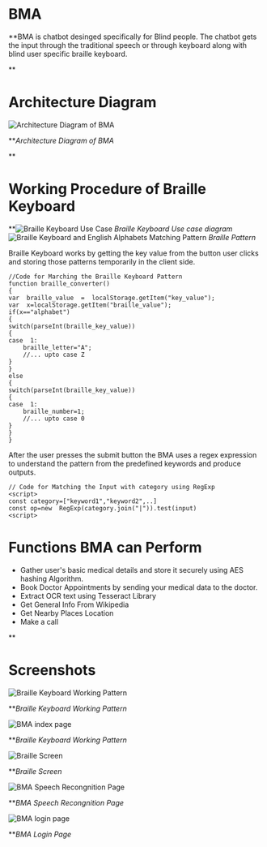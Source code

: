 
# BMA

**BMA is chatbot desinged specifically for Blind people.
The chatbot gets the input through the traditional speech or through keyboard along with blind user specific braille keyboard.

**

# Architecture Diagram
![Architecture Diagram of BMA](screenshots/1.PNG)


***Architecture Diagram of BMA*

**

# Working Procedure of Braille Keyboard

**![Braille Keyboard Use Case](screenshots/2.PNG)
*Braille Keyboard Use case diagram*
![Braille Keyboard and English Alphabets Matching Pattern](screenshots/3.png)
*Braille Pattern*

    
  Braille Keyboard works by getting the key value from the button user clicks and storing those patterns temporarily in the client side. 
  

    //Code for Marching the Braille Keyboard Pattern
    function braille_converter()
    {
    var  braille_value  =  localStorage.getItem("key_value");
    var  x=localStorage.getItem("braille_value");
    if(x=="alphabet")
    {
    switch(parseInt(braille_key_value))
    {
    case  1:
        braille_letter="A";
        //... upto case Z
    }
    }
    else
    {
    switch(parseInt(braille_key_value))
    {
    case  1:
        braille_number=1;
        //... upto case 0
    }
    }
    }



After the user presses the submit button the BMA uses a regex expression to understand the pattern from the predefined keywords and produce outputs.

  

    // Code for Matching the Input with category using RegExp
    <script>
    const category=["keyword1","keyword2",..]
    const op=new  RegExp(category.join("|")).test(input)
    <script>

# Functions BMA can Perform

 - Gather user's basic medical details and store it securely using AES hashing Algorithm.
 - Book Doctor Appointments by sending your medical data to  the doctor.
 - Extract OCR text using Tesseract Library
 - Get General Info From Wikipedia
 - Get Nearby Places Location
 - Make a call
 
 **

# Screenshots

![Braille Keyboard Working Pattern](screenshots/4.gif)

***Braille Keyboard Working Pattern*

![BMA index page](screenshots/5.PNG)

***Braille Keyboard Working Pattern*

![Braille Screen](screenshots/6.PNG)

***Braille Screen*

![BMA Speech Recongnition Page](screenshots/7.PNG)

***BMA Speech Recongnition Page*

![BMA login page](screenshots/8.png)

***BMA Login Page*


